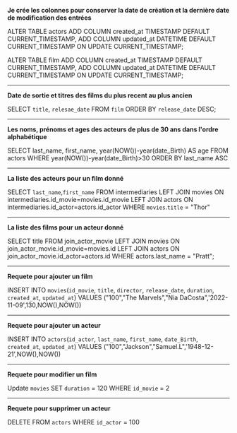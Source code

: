 **Je crée les colonnes pour conserver la date de création et la dernière date de modification des entrées**

ALTER TABLE actors
ADD COLUMN created_at TIMESTAMP DEFAULT CURRENT_TIMESTAMP,
ADD COLUMN updated_at DATETIME DEFAULT CURRENT_TIMESTAMP ON UPDATE CURRENT_TIMESTAMP;

ALTER TABLE film
ADD COLUMN created_at TIMESTAMP DEFAULT CURRENT_TIMESTAMP,
ADD COLUMN updated_at DATETIME DEFAULT CURRENT_TIMESTAMP ON UPDATE CURRENT_TIMESTAMP;

*****************************
**Date de sortie et titres des films du plus recent au plus ancien**

SELECT `title`, `relesae_date` FROM `film` ORDER BY `release_date` DESC;
****************************
**Les noms, prénoms et ages des acteurs de plus de 30 ans dans l'ordre alphabétique**

SELECT last_name, first_name, year(NOW())-year(date_Birth) AS age FROM actors WHERE year(NOW())-year(date_Birth)>30 ORDER BY last_name ASC
***************************
**La liste des acteurs pour un film donné**

SELECT `last_name`,`first_name` 
FROM intermediaries 
LEFT JOIN movies ON intermediaries.id_movie=movies.id_movie 
LEFT JOIN actors ON intermediaries.id_actor=actors.id_actor 
WHERE `movies`.`title` = "Thor"

****************************
**La liste des films pour un acteur donné**

SELECT title FROM join_actor_movie
LEFT JOIN movies ON join_actor_movie.id_movie=movies.id
LEFT JOIN actors ON join_actor_movie.id_actor=actors.id
WHERE actors.last_name = "Pratt";

****************************
**Requete pour ajouter un film**

INSERT INTO `movies`(`id_movie`, `title`, `director`, `release_date`, `duration`, `created_at`, `updated_at`) VALUES ("100","The Marvels","Nia DaCosta",'2022-11-09',130,NOW(),NOW())

**************************
**Requete pour ajouter un acteur**

INSERT INTO `actors`(`id_actor`, `last_name`, `first_name`, `date_Birth`, `created_at`, `updated_at`) VALUES ("100","Jackson","Samuel.L",'1948-12-21',NOW(),NOW())

**************************
**Requete pour modifier un film**

Update `movies`
SET `duration` = 120
WHERE `id_movie` = 2

**************************
**Requete pour supprimer un acteur**

DELETE FROM `actors`
WHERE `id_actor` = 100

